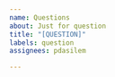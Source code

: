 ```yaml
---
name: Questions
about: Just for question
title: "[QUESTION]"
labels: question
assignees: pdasilem

---
```



